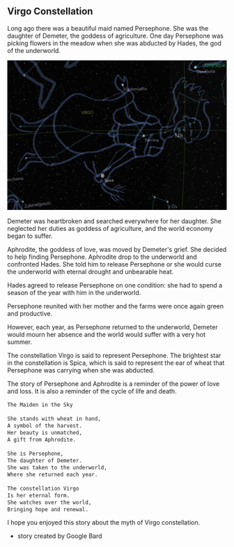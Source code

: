## Virgo Constellation

Long ago there was a beautiful maid named Persephone. She was the daughter of Demeter, the goddess of agriculture. One day Persephone was picking flowers in the meadow when she was abducted by Hades, the god of the underworld.

![Virgo](Virgo.png)

Demeter was heartbroken and searched everywhere for her daughter. She neglected her duties as goddess of agriculture, and the world economy began to suffer.

Aphrodite, the goddess of love, was moved by Demeter's grief. She decided to help finding Persephone. Aphrodite drop to the underworld and confronted Hades. She told him to release Persephone or she would curse the underworld with eternal drought and unbearable heat.

Hades agreed to release Persephone on one condition: she had to spend a season of the year with him in the underworld.

Persephone reunited with her mother and the farms were once again green and productive.

However, each year, as Persephone returned to the underworld, Demeter would mourn her absence and the world would suffer with a very hot summer.

The constellation Virgo is said to represent Persephone. The brightest star in the constellation is Spica, which is said to represent the ear of wheat that Persephone was carrying when she was abducted.

The story of Persephone and Aphrodite is a reminder of the power of love and loss. It is also a reminder of the cycle of life and death.

    The Maiden in the Sky

    She stands with wheat in hand,
    A symbol of the harvest.
    Her beauty is unmatched,
    A gift from Aphrodite.

    She is Persephone,
    The daughter of Demeter.
    She was taken to the underworld,
    Where she returned each year.

    The constellation Virgo
    Is her eternal form.
    She watches over the world,
    Bringing hope and renewal.

I hope you enjoyed this story about the myth of Virgo constellation. 

* story created by Google Bard 

